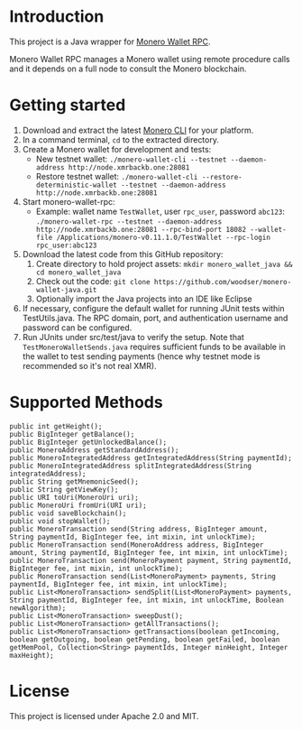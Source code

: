 # Introduction

This project is a Java wrapper for [Monero Wallet RPC](https://getmonero.org/resources/developer-guides/wallet-rpc.html).

Monero Wallet RPC manages a Monero wallet using remote procedure calls and it depends on a full node to consult the Monero blockchain.

# Getting started

1. Download and extract the latest [Monero CLI](https://getmonero.org/downloads/) for your platform.
2. In a command terminal, `cd` to the extracted directory.
3. Create a Monero wallet for development and tests:
	- New testnet wallet: `./monero-wallet-cli --testnet --daemon-address http://node.xmrbackb.one:28081`
	- Restore testnet wallet: `./monero-wallet-cli --restore-deterministic-wallet --testnet --daemon-address http://node.xmrbackb.one:28081`
4. Start monero-wallet-rpc:
	- Example: wallet name `TestWallet`, user `rpc_user`, password `abc123`: `./monero-wallet-rpc --testnet --daemon-address http://node.xmrbackb.one:28081 --rpc-bind-port 18082 --wallet-file /Applications/monero-v0.11.1.0/TestWallet --rpc-login rpc_user:abc123`
5. Download the latest code from this GitHub repository:
	1. Create directory to hold project assets: `mkdir monero_wallet_java && cd monero_wallet_java`
	2. Check out the code: `git clone https://github.com/woodser/monero-wallet-java.git`
	3. Optionally import the Java projects into an IDE like Eclipse
6. If necessary, configure the default wallet for running JUnit tests within TestUtils.java.  The RPC domain, port, and authentication username and password can be configured.
7. Run JUnits under src/test/java to verify the setup.  Note that `TestMoneroWalletSends.java` requires sufficient funds to be available in the wallet to test sending payments (hence why testnet mode is recommended so it's not real XMR).

# Supported Methods

```
public int getHeight();
public BigInteger getBalance();
public BigInteger getUnlockedBalance();
public MoneroAddress getStandardAddress();
public MoneroIntegratedAddress getIntegratedAddress(String paymentId);
public MoneroIntegratedAddress splitIntegratedAddress(String integratedAddress);
public String getMnemonicSeed();
public String getViewKey();
public URI toUri(MoneroUri uri);
public MoneroUri fromUri(URI uri);
public void saveBlockchain();
public void stopWallet();
public MoneroTransaction send(String address, BigInteger amount, String paymentId, BigInteger fee, int mixin, int unlockTime);
public MoneroTransaction send(MoneroAddress address, BigInteger amount, String paymentId, BigInteger fee, int mixin, int unlockTime);
public MoneroTransaction send(MoneroPayment payment, String paymentId, BigInteger fee, int mixin, int unlockTime);
public MoneroTransaction send(List<MoneroPayment> payments, String paymentId, BigInteger fee, int mixin, int unlockTime);
public List<MoneroTransaction> sendSplit(List<MoneroPayment> payments, String paymentId, BigInteger fee, int mixin, int unlockTime, Boolean newAlgorithm);
public List<MoneroTransaction> sweepDust();
public List<MoneroTransaction> getAllTransactions();
public List<MoneroTransaction> getTransactions(boolean getIncoming, boolean getOutgoing, boolean getPending, boolean getFailed, boolean getMemPool, Collection<String> paymentIds, Integer minHeight, Integer maxHeight);
```

# License

This project is licensed under Apache 2.0 and MIT.

